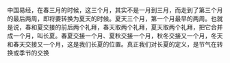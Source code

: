 中国易经，在春三月的时候，这三个月，其实不是一月到三月，而走到了第三个月的最后两周，即将要转换为夏天的时候。夏天三个月，第一个月最早的两周。也就是说，春和夏交接的前后两个礼拜，春天取两个礼拜，夏天取两个礼拜，把它合并成一个月，叫长夏。春夏交接一个月、夏秋交接一个月，秋冬交接又一个月，冬天和春天交接又一个月，这是我们长夏的位置。真正我们对长夏的定义，是节气在转换或季节的交换
